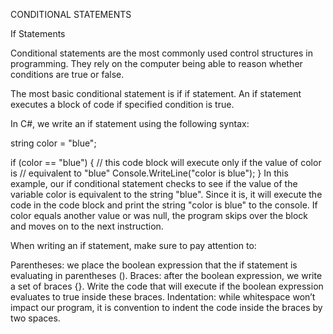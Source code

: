 CONDITIONAL STATEMENTS

If Statements

Conditional statements are the most commonly used control structures in programming. They rely on the computer being able to reason whether conditions are true or false.

The most basic conditional statement is if if statement. An if statement executes a block of code if specified condition is true.

In C#, we write an if statement using the following syntax:

string color = "blue";

if (color == "blue")
{
  // this code block will execute only if the value of color is 
  // equivalent to "blue"
  Console.WriteLine("color is blue");
}
In this example, our if conditional statement checks to see if the value of the variable color is equivalent to the string "blue". Since it is, it will execute the code in the code block and print the string "color is blue" to the console. If color equals another value or was null, the program skips over the block and moves on to the next instruction.

When writing an if statement, make sure to pay attention to:

Parentheses: we place the boolean expression that the if statement is evaluating in parentheses ().
Braces: after the boolean expression, we write a set of braces {}. Write the code that will execute if the boolean expression evaluates to true inside these braces.
Indentation: while whitespace won’t impact our program, it is convention to indent the code inside the braces by two spaces.
